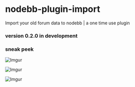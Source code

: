 nodebb-plugin-import
=========
Import your old forum data to nodebb | a one time use plugin

### version 0.2.0 in development

### sneak peek

![Imgur](http://i.imgur.com/WcEnfni.png)

![Imgur](http://i.imgur.com/lDLjGgc)

![Imgur](http://i.imgur.com/0KEHNaY)
